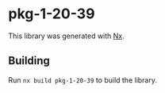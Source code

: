# pkg-1-20-39

This library was generated with [Nx](https://nx.dev).

## Building

Run `nx build pkg-1-20-39` to build the library.
